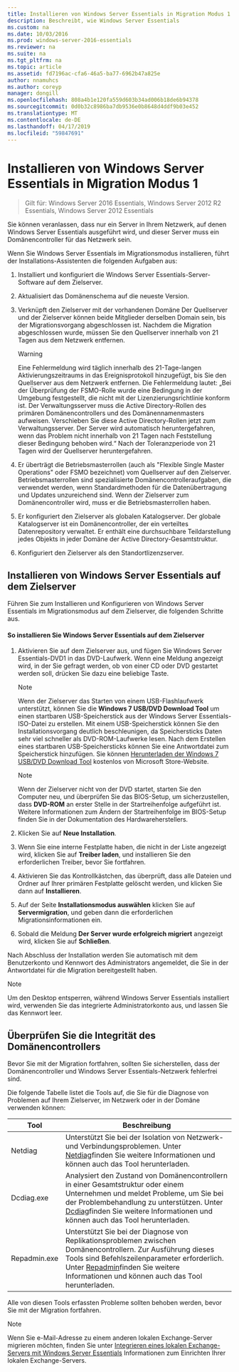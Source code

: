 ```yaml
---
title: Installieren von Windows Server Essentials in Migration Modus 1
description: Beschreibt, wie Windows Server Essentials
ms.custom: na
ms.date: 10/03/2016
ms.prod: windows-server-2016-essentials
ms.reviewer: na
ms.suite: na
ms.tgt_pltfrm: na
ms.topic: article
ms.assetid: fd7196ac-cfa6-46a5-ba77-6962b47a825e
author: nnamuhcs
ms.author: coreyp
manager: dongill
ms.openlocfilehash: 808a4b1e120fa559d603b34ad006b18de6b94378
ms.sourcegitcommit: 0d0b32c8986ba7db9536e0b8648d4ddf9b03e452
ms.translationtype: MT
ms.contentlocale: de-DE
ms.lasthandoff: 04/17/2019
ms.locfileid: "59847691"
---
```

# <a name="install-windows-server-essentials-in-migration-mode1"></a>Installieren von Windows Server Essentials in Migration Modus 1

>Gilt für: Windows Server 2016 Essentials, Windows Server 2012 R2 Essentials, Windows Server 2012 Essentials

Sie können veranlassen, dass nur ein Server in Ihrem Netzwerk, auf denen Windows Server Essentials ausgeführt wird, und dieser Server muss ein Domänencontroller für das Netzwerk sein.  
  
 Wenn Sie Windows Server Essentials im Migrationsmodus installieren, führt der Installations-Assistenten die folgenden Aufgaben aus:  
  
1.  Installiert und konfiguriert die Windows Server Essentials-Server-Software auf dem Zielserver.  
  
2.  Aktualisiert das Domänenschema auf die neueste Version.  
  
3.  Verknüpft den Zielserver mit der vorhandenen Domäne Der Quellserver und der Zielserver können beide Mitglieder derselben Domain sein, bis der Migrationsvorgang abgeschlossen ist. Nachdem die Migration abgeschlossen wurde, müssen Sie den Quellserver innerhalb von 21 Tagen aus dem Netzwerk entfernen.  
  
    > [!WARNING]
    >  Eine Fehlermeldung wird täglich innerhalb des 21-Tage-langen Aktivierungszeitraums in das Ereignisprotokoll hinzugefügt, bis Sie den Quellserver aus dem Netzwerk entfernen. Die Fehlermeldung lautet: „Bei der Überprüfung der FSMO-Rolle wurde eine Bedingung in der Umgebung festgestellt, die nicht mit der Lizenzierungsrichtlinie konform ist. Der Verwaltungsserver muss die Active Directory-Rollen des primären Domänencontrollers und des Domänennamenmasters aufweisen. Verschieben Sie diese Active Directory-Rollen jetzt zum Verwaltungsserver. Der Server wird automatisch heruntergefahren, wenn das Problem nicht innerhalb von 21 Tagen nach Feststellung dieser Bedingung behoben wird.“ Nach der Toleranzperiode von 21 Tagen wird der Quellserver heruntergefahren.  
  
4.  Er überträgt die Betriebsmasterrollen (auch als "Flexible Single Master Operations" oder FSMO bezeichnet) vom Quellserver auf den Zielserver. Betriebsmasterrollen sind spezialisierte Domänencontrolleraufgaben, die verwendet werden, wenn Standardmethoden für die Datenübertragung und Updates unzureichend sind. Wenn der Zielserver zum Domänencontroller wird, muss er die Betriebsmasterrollen haben.  
  
5.  Er konfiguriert den Zielserver als globalen Katalogserver. Der globale Katalogserver ist ein Domänencontroller, der ein verteiltes Datenrepository verwaltet. Er enthält eine durchsuchbare Teildarstellung jedes Objekts in jeder Domäne der Active Directory-Gesamtstruktur.  
  
6.  Konfiguriert den Zielserver als den Standortlizenzserver.  
  
##  <a name="BKMK_Install"></a> Installieren von Windows Server Essentials auf dem Zielserver  
 Führen Sie zum Installieren und Konfigurieren von Windows Server Essentials im Migrationsmodus auf dem Zielserver, die folgenden Schritte aus.  
  
#### <a name="to-install-windows-server-essentials-on-the-destination-server"></a>So installieren Sie Windows Server Essentials auf dem Zielserver  
  
1.  Aktivieren Sie auf dem Zielserver aus, und fügen Sie Windows Server Essentials-DVD1 in das DVD-Laufwerk. Wenn eine Meldung angezeigt wird, in der Sie gefragt werden, ob von einer CD oder DVD gestartet werden soll, drücken Sie dazu eine beliebige Taste.  
  
    > [!NOTE]
    >  Wenn der Zielserver das Starten von einem USB-Flashlaufwerk unterstützt, können Sie die **Windows 7 USB/DVD Download Tool** um einen startbaren USB-Speicherstick aus der Windows Server Essentials-ISO-Datei zu erstellen. Mit einem USB-Speicherstick können Sie den Installationsvorgang deutlich beschleunigen, da Speichersticks Daten sehr viel schneller als DVD-ROM-Laufwerke lesen. Nach dem Erstellen eines startbaren USB-Speichersticks können Sie eine Antwortdatei zum Speicherstick hinzufügen. Sie können [Herunterladen der Windows 7 USB/DVD Download Tool](https://go.microsoft.com/fwlink/p/?LinkId=248282) kostenlos von Microsoft Store-Website.  
  
    > [!NOTE]
    >  Wenn der Zielserver nicht von der DVD startet, starten Sie den Computer neu, und überprüfen Sie das BIOS-Setup, um sicherzustellen, dass **DVD-ROM** an erster Stelle in der Startreihenfolge aufgeführt ist. Weitere Informationen zum Ändern der Startreihenfolge im BIOS-Setup finden Sie in der Dokumentation des Hardwareherstellers.  
  
2.  Klicken Sie auf **Neue Installation**.  
  
3.  Wenn Sie eine interne Festplatte haben, die nicht in der Liste angezeigt wird, klicken Sie auf **Treiber laden**, und installieren Sie den erforderlichen Treiber, bevor Sie fortfahren.  
  
4.  Aktivieren Sie das Kontrollkästchen, das überprüft, dass alle Dateien und Ordner auf Ihrer primären Festplatte gelöscht werden, und klicken Sie dann auf **Installieren**.  
  
5.  Auf der Seite **Installationsmodus auswählen** klicken Sie auf **Servermigration**, und geben dann die erforderlichen Migrationsinformationen ein.  
  
6.  Sobald die Meldung **Der Server wurde erfolgreich migriert** angezeigt wird, klicken Sie auf **Schließen**.  
  
 Nach Abschluss der Installation werden Sie automatisch mit dem Benutzerkonto und Kennwort des Administrators angemeldet, die Sie in der Antwortdatei für die Migration bereitgestellt haben.  
  
> [!NOTE]
>  Um den Desktop entsperren, während Windows Server Essentials installiert wird, verwenden Sie das integrierte Administratorkonto aus, und lassen Sie das Kennwort leer.  
  
##  <a name="BKMK_VerifyTheHealthOfDC"></a> Überprüfen Sie die Integrität des Domänencontrollers  
 Bevor Sie mit der Migration fortfahren, sollten Sie sicherstellen, dass der Domänencontroller und Windows Server Essentials-Netzwerk fehlerfrei sind.  
  
 Die folgende Tabelle listet die Tools auf, die Sie für die Diagnose von Problemen auf Ihrem Zielserver, im Netzwerk oder in der Domäne verwenden können:  
  
|Tool|Beschreibung|  
|----------|-----------------|  
|Netdiag|Unterstützt Sie bei der Isolation von Netzwerk- und Verbindungsproblemen. Unter [Netdiag](https://go.microsoft.com/fwlink/?LinkId=217388)finden Sie weitere Informationen und können auch das Tool herunterladen.|  
|Dcdiag.exe|Analysiert den Zustand von Domänencontrollern in einer Gesamtstruktur oder einem Unternehmen und meldet Probleme, um Sie bei der Problembehandlung zu unterstützen. Unter [Dcdiag](https://go.microsoft.com/fwlink/?LinkId=217389)finden Sie weitere Informationen und können auch das Tool herunterladen.|  
|Repadmin.exe|Unterstützt Sie bei der Diagnose von Replikationsproblemen zwischen Domänencontrollern. Zur Ausführung dieses Tools sind Befehlszeilenparameter erforderlich. Unter [Repadmin](https://go.microsoft.com/fwlink/?LinkId=217387)finden Sie weitere Informationen und können auch das Tool herunterladen.|  
  
 Alle von diesen Tools erfassten Probleme sollten behoben werden, bevor Sie mit der Migration fortfahren.  
  
> [!NOTE]
>  Wenn Sie e-Mail-Adresse zu einem anderen lokalen Exchange-Server migrieren möchten, finden Sie unter [Integrieren eines lokalen Exchange-Servers mit Windows Server Essentials](../manage/Integrate-an-On-Premises-Exchange-Server-with-Windows-Server-Essentials.md) Informationen zum Einrichten Ihrer lokalen Exchange-Servers.
